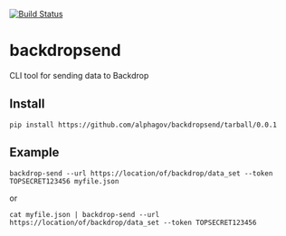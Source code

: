 [![Build Status](https://travis-ci.org/alphagov/backdropsend.png)](https://travis-ci.org/alphagov/backdropsend)

backdropsend
=============

CLI tool for sending data to Backdrop

## Install

`pip install https://github.com/alphagov/backdropsend/tarball/0.0.1`

## Example

`backdrop-send --url https://location/of/backdrop/data_set --token TOPSECRET123456 myfile.json`

or

`cat myfile.json | backdrop-send --url https://location/of/backdrop/data_set --token TOPSECRET123456`
